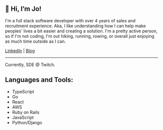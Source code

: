 ##  👋 Hi, I’m Jo!

I'm a full stack software developer with over 4 years of sales and recruitment experience. Aka, I like understanding how I can help make peoples' lives a bit easier and creating a solution. I'm a pretty active person, so if I'm not coding, I'm out hiking, running, rowing, or overall just enjoying as much time outside as I can.

[LinkedIn](http://linkedin.com/in/jomariepolanco) | [Blog](https://medium.com/@jomariepolanco)

--------

Currently, SDE @ Twitch.

## Languages and Tools:
- TypeScript
- Go
- React
- AWS
- Ruby on Rails
- JavaScript
- Python/Django

<!---
jomariepolanco/jomariepolanco is a ✨ special ✨ repository because its `README.md` (this file) appears on your GitHub profile.
You can click the Preview link to take a look at your changes.
--->
